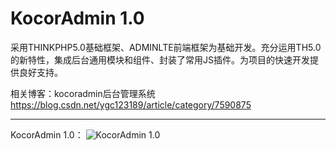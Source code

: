 KocorAdmin 1.0
===============

采用THINKPHP5.0基础框架、ADMINLTE前端框架为基础开发。充分运用TH5.0的新特性，集成后台通用模块和组件、封装了常用JS插件。为项目的快速开发提供良好支持。

相关博客：kocoradmin后台管理系统 https://blog.csdn.net/ygc123189/article/category/7590875

***  
KocorAdmin 1.0：
![KocorAdmin 1.0](https://img-blog.csdn.net/20180414174105121)  
